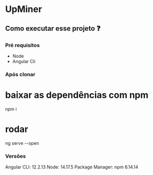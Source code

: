 # UpMiner
## Como executar esse projeto ❓
### Pré requisitos
- Node
- Angular Cli
### Após clonar
 
# baixar as dependências com npm
npm i

# rodar 
ng serve --open

### Versões
Angular CLI: 12.2.13
Node: 14.17.5
Package Manager: npm 6.14.14

